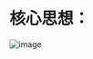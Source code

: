 # 核心思想：
![image](https://github.com/xiays146/-C-/assets/48829659/7556d48b-541b-4b67-a358-51e58bf4d38c)
